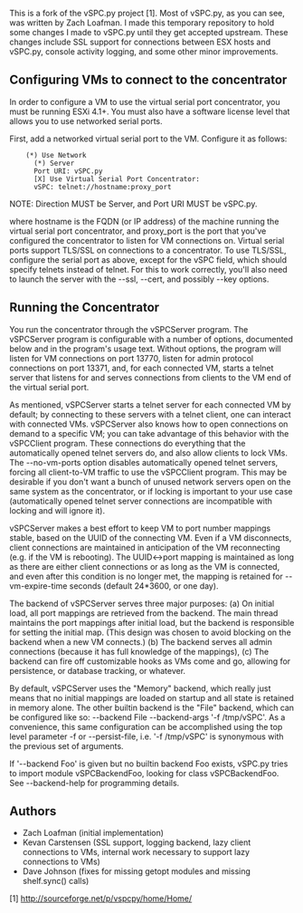 This is a fork of the vSPC.py project [1]. Most of vSPC.py, as you can
see, was written by Zach Loafman. I made this temporary repository to
hold some changes I made to vSPC.py until they get accepted upstream.
These changes include SSL support for connections between ESX hosts and
vSPC.py, console activity logging, and some other minor improvements.

## Configuring VMs to connect to the concentrator ##

In order to configure a VM to use the virtual serial port concentrator,
you must be running ESXi 4.1+. You must also have a software license
level that allows you to use networked serial ports.

First, add a networked virtual serial port to the VM. Configure it as
follows:

```
    (*) Use Network
      (*) Server
      Port URI: vSPC.py
      [X] Use Virtual Serial Port Concentrator:
      vSPC: telnet://hostname:proxy_port
```
NOTE: Direction MUST be Server, and Port URI MUST be vSPC.py. 

where hostname is the FQDN (or IP address) of the machine running the
virtual serial port concentrator, and proxy_port is the port that you've
configured the concentrator to listen for VM connections on. Virtual
serial ports support TLS/SSL on connections to a concentrator.  To use
TLS/SSL, configure the serial port as above, except for the vSPC field,
which should specify telnets instead of telnet. For this to work
correctly, you'll also need to launch the server with the --ssl, --cert,
and possibly --key options.

## Running the Concentrator ##

You run the concentrator through the vSPCServer program. The vSPCServer
program is configurable with a number of options, documented below and
in the program's usage text. Without options, the program will listen
for VM connections on port 13770, listen for admin protocol connections
on port 13371, and, for each connected VM, starts a telnet server that
listens for and serves connections from clients to the VM end of the
virtual serial port.

As mentioned, vSPCServer starts a telnet server for each connected VM by
default; by connecting to these servers with a telnet client, one can
interact with connected VMs. vSPCServer also knows how to open
connections on demand to a specific VM; you can take advantage of this
behavior with the vSPCClient program. These connections do everything
that the automatically opened telnet servers do, and also allow clients
to lock VMs. The --no-vm-ports option disables automatically opened
telnet servers, forcing all client-to-VM traffic to use the vSPCClient
program. This may be desirable if you don't want a bunch of unused
network servers open on the same system as the concentrator, or if
locking is important to your use case (automatically opened telnet
server connections are incompatible with locking and will ignore it).

vSPCServer makes a best effort to keep VM to port number mappings
stable, based on the UUID of the connecting VM. Even if a VM
disconnects, client connections are maintained in anticipation of the VM
reconnecting (e.g. if the VM is rebooting). The UUID<->port mapping is
maintained as long as there are either client connections or as long as
the VM is connected, and even after this condition is no longer met, the
mapping is retained for --vm-expire-time seconds (default 24*3600, or
one day).

The backend of vSPCServer serves three major purposes: (a) On initial
load, all port mappings are retrieved from the backend. The main thread
maintains the port mappings after initial load, but the backend is
responsible for setting the initial map. (This design was chosen to
avoid blocking on the backend when a new VM connects.) (b) The backend
serves all admin connections (because it has full knowledge of the
mappings), (c) The backend can fire off customizable hooks as VMs come
and go, allowing for persistence, or database tracking, or
whatever.

By default, vSPCServer uses the "Memory" backend, which really just
means that no initial mappings are loaded on startup and all state is
retained in memory alone. The other builtin backend is the "File"
backend, which can be configured like so: --backend File --backend-args
'-f /tmp/vSPC'.  As a convenience, this same configuration can be
accomplished using the top level parameter -f or --persist-file, i.e.
'-f /tmp/vSPC' is synonymous with the previous set of arguments.

If '--backend Foo' is given but no builtin backend Foo exists, vSPC.py
tries to import module vSPCBackendFoo, looking for class vSPCBackendFoo.
See --backend-help for programming details.

## Authors ##

- Zach Loafman (initial implementation)
- Kevan Carstensen (SSL support, logging backend, lazy client connections to VMs, internal work necessary to support lazy connections to VMs)
- Dave Johnson (fixes for missing getopt modules and missing shelf.sync() calls)

[1] http://sourceforge.net/p/vspcpy/home/Home/
